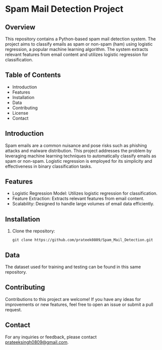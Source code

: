 # Spam Mail Detection Project

## Overview
This repository contains a Python-based spam mail detection system. The project aims to classify emails as spam or non-spam (ham) using logistic regression, a popular machine learning algorithm. The system extracts relevant features from email content and utilizes logistic regression for classification.

## Table of Contents
- Introduction
- Features
- Installation
- Data
- Contributing
- License
- Contact

## Introduction
Spam emails are a common nuisance and pose risks such as phishing attacks and malware distribution. This project addresses the problem by leveraging machine learning techniques to automatically classify emails as spam or non-spam. Logistic regression is employed for its simplicity and effectiveness in binary classification tasks.

## Features
- Logistic Regression Model: Utilizes logistic regression for classification.
- Feature Extraction: Extracts relevant features from email content.
- Scalability: Designed to handle large volumes of email data efficiently.

## Installation
1. Clone the repository:
   ```
   git clone https://github.com/prateek0809/Spam_Mail_Detection.git
   ```

## Data
The dataset used for training and testing can be found in this same repository.

## Contributing
Contributions to this project are welcome! If you have any ideas for improvements or new features, feel free to open an issue or submit a pull request.

## Contact
For any inquiries or feedback, please contact [prateeksingh0809@gmail.com](mailto:prateeksingh0809@gmail.com).
